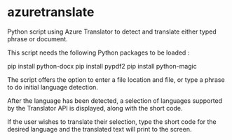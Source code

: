 # azuretranslate
Python script using Azure Translator to detect and translate either typed phrase or document.

This script needs the following Python packages to be loaded :

pip install python-docx
pip install pypdf2
pip install python-magic

The script offers the option to enter a file location and file, or type a phrase to do initial language detection.

After the language has been detected, a selection of languages supported by the Translator API is displayed, along with the short code.

If the user wishes to translate their selection, type the short code for the desired language and the translated text will print
to the screen.
